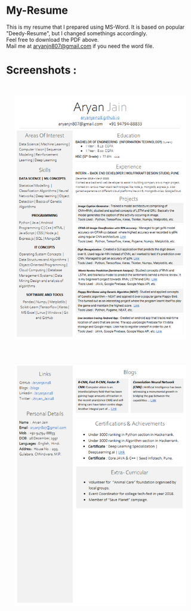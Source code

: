 # My-Resume
This is my resume that I prepared using MS-Word. It is based on popular "Deedy-Resume", but I changed somethings accordingly. <br />
Feel free to download the PDF above. <br />
Mail me at aryanjn807@gmail.com  if you need the word file.

# Screenshots : 

<br>
<p align="center"><img width="460" src="https://raw.githubusercontent.com/aryanjain28/My-Resume/master/Screenshots/Screenshot1.png"></p>
<br>


<br>
<p align="center"><img width="460" src="https://raw.githubusercontent.com/aryanjain28/My-Resume/master/Screenshots/Screenshot2.png"></p>
<br>
